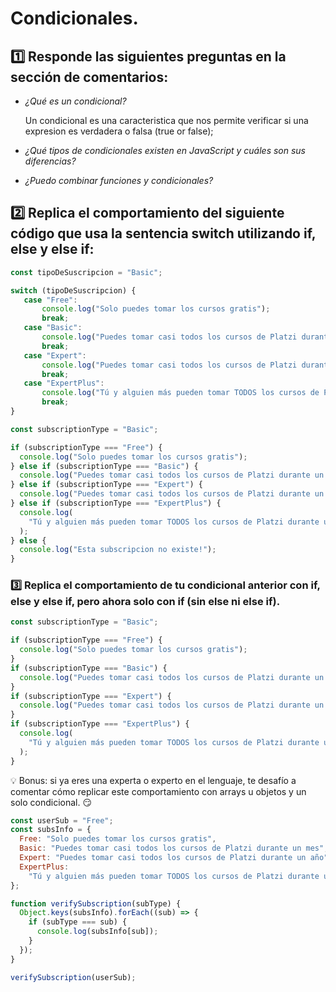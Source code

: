 # Condicionales.

## 1️⃣ Responde las siguientes preguntas en la sección de comentarios:

- _¿Qué es un condicional?_

  Un condicional es una caracteristica que nos permite verificar si una expresion es verdadera o falsa (true or false);

- _¿Qué tipos de condicionales existen en JavaScript y cuáles son sus diferencias?_

- _¿Puedo combinar funciones y condicionales?_

## 2️⃣ Replica el comportamiento del siguiente código que usa la sentencia switch utilizando if, else y else if:

```Javascript
const tipoDeSuscripcion = "Basic";

switch (tipoDeSuscripcion) {
   case "Free":
       console.log("Solo puedes tomar los cursos gratis");
       break;
   case "Basic":
       console.log("Puedes tomar casi todos los cursos de Platzi durante un mes");
       break;
   case "Expert":
       console.log("Puedes tomar casi todos los cursos de Platzi durante un año");
       break;
   case "ExpertPlus":
       console.log("Tú y alguien más pueden tomar TODOS los cursos de Platzi durante un año");
       break;
}
```

```javascript
const subscriptionType = "Basic";

if (subscriptionType === "Free") {
  console.log("Solo puedes tomar los cursos gratis");
} else if (subscriptionType === "Basic") {
  console.log("Puedes tomar casi todos los cursos de Platzi durante un mes");
} else if (subscriptionType === "Expert") {
  console.log("Puedes tomar casi todos los cursos de Platzi durante un año");
} else if (subscriptionType === "ExpertPlus") {
  console.log(
    "Tú y alguien más pueden tomar TODOS los cursos de Platzi durante un año"
  );
} else {
  console.log("Esta subscripcion no existe!");
}
```

### 3️⃣ Replica el comportamiento de tu condicional anterior con if, else y else if, pero ahora solo con if (sin else ni else if).

```javascript
const subscriptionType = "Basic";

if (subscriptionType === "Free") {
  console.log("Solo puedes tomar los cursos gratis");
}
if (subscriptionType === "Basic") {
  console.log("Puedes tomar casi todos los cursos de Platzi durante un mes");
}
if (subscriptionType === "Expert") {
  console.log("Puedes tomar casi todos los cursos de Platzi durante un año");
}
if (subscriptionType === "ExpertPlus") {
  console.log(
    "Tú y alguien más pueden tomar TODOS los cursos de Platzi durante un año"
  );
}
```

💡 Bonus: si ya eres una experta o experto en el lenguaje, te desafío a comentar cómo replicar este comportamiento con arrays u objetos y un solo condicional. 😏

```javascript
const userSub = "Free";
const subsInfo = {
  Free: "Solo puedes tomar los cursos gratis",
  Basic: "Puedes tomar casi todos los cursos de Platzi durante un mes",
  Expert: "Puedes tomar casi todos los cursos de Platzi durante un año",
  ExpertPlus:
    "Tú y alguien más pueden tomar TODOS los cursos de Platzi durante un año",
};

function verifySubscription(subType) {
  Object.keys(subsInfo).forEach((sub) => {
    if (subType === sub) {
      console.log(subsInfo[sub]);
    }
  });
}

verifySubscription(userSub);
```
